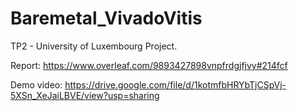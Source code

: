 # Baremetal_VivadoVitis
TP2 - University of Luxembourg Project. 

Report:
https://www.overleaf.com/9893427898vnpfrdgjfjvy#214fcf

Demo video:
https://drive.google.com/file/d/1kotmfbHRYbTjCSpVj-5XSn_XeJaiLBVE/view?usp=sharing
